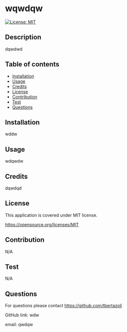      
      
   # wqwdqw  

   [![License: MIT](https://img.shields.io/badge/License-MIT-green.svg)](https://opensource.org/licenses/MIT) 

   ## Description
   dqwdwd
    
   ## Table of contents
   - [Installation](#installation)
   - [Usage](#usage)
   - [Credits](#credits)
   - [License](#license)
   - [Contribution](#contribution)
   - [Test](#test)
   - [Questions](#questions)

   ## Installation
   wddw
   
   ## Usage
   wdqwdw
   
   ## Credits
   dqwdqd
  
   ## License
   This application is covered under MIT license.
   

   https://opensource.org/licenses/MIT

   ## Contribution
   N/A   
 
   
   ## Test
   N/A

   ## Questions
   For questions please contact https://github.com/tbertazoli

   GitHub link: wdw
   
   email: qwdqw
    